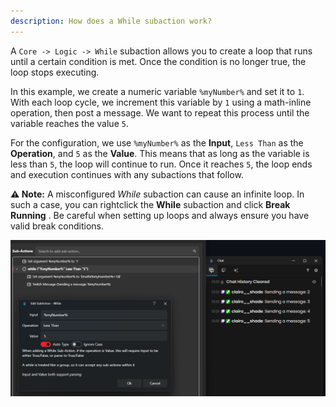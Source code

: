 ```yaml
---
description: How does a While subaction work?
---
```


A `Core -> Logic -> While` subaction allows you to create a loop that runs until a certain condition is met. Once the condition is no longer true, the loop stops executing.  

In this example, we create a numeric variable `%myNumber%` and set it to `1`. With each loop cycle, we increment this variable by `1` using a math-inline operation, then post a message. We want to repeat this process until the variable reaches the value `5`.  

For the configuration, we use `%myNumber%` as the **Input**, `Less Than` as the **Operation**, and `5` as the **Value**. This means that as long as the variable is less than `5`, the loop will continue to run. Once it reaches `5`, the loop ends and execution continues with any subactions that follow.  

**⚠️ Note:** A misconfigured *While* subaction can cause an infinite loop. In such a case, you can rightclick the **While** subaction and click **Break Running** . Be careful when setting up loops and always ensure you have valid break conditions.
 


![Switch Subaction](../assets/while.png)
